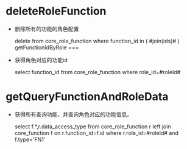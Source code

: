 deleteRoleFunction
===

* 删除所有的功能的角色配置

	delete from core_role_function where function_id in ( #join(ids)# )
getFunctionIdByRole
===

* 获得角色对应的功能id

    select  function_id from core_role_function where role_id=#roleId#
    

getQueryFunctionAndRoleData
===

* 获得所有查询功能，并查询角色对应的功能信息。

	select  f.*,r.data_access_type from core_role_function r 
	left join core_function f on r.function_id=f.id 
	where r.role_id=#roleId#  and f.type='FN1'